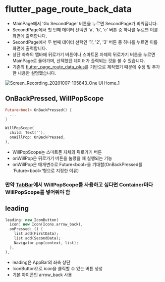 # flutter_page_route_back_data

- MainPage에서 'Go SecondPage' 버튼을 누르면 SecondPage가 띄워집니다.
- SecondPage에서 첫 번째 데이터 선택인 'a', 'b', 'c' 버튼 중 하나를 누르면 이를 화면에 출력합니다.
- SecondPage에서 두 번째 데이터 선택인 '1', '2', '3' 버튼 중 하나를 누르면 이를 화면에 출력합니다.
- 상단 좌측의 앱바에 뒤로가기 버튼이나 스마트폰 자체의 뒤로가기 버튼을 누르면 MainPage로 돌아가며, 선택했던 데이터가 출력되는 것을 볼 수 있습니다.
- 기존의 [flutter_page_route_data_plus](https://github.com/OOGEE/flutter_PageRoute_Data_Plus)를 기반으로 제작했기 때문에 수정 및 추가한 내용만 설명했습니다.

![Screen_Recording_20201007-105843_One UI Home_1](https://user-images.githubusercontent.com/46275549/95278965-66ea3200-088c-11eb-8342-6b3bd3eb03db.gif)

## OnBackPressed, WillPopScope
~~~dart
Future<bool> OnBackPressed() {
  ...
}
~~~

~~~dart
WillPopScope(
  child: Text(''),
  onWillPop: OnBackPressed,
),
~~~
- WillPopScope는 스마트폰 자체의 뒤로가기 버튼
- onWillPop은 뒤로가기 버튼을 눌렀을 때 실행되는 기능
- onWillPop은 매개변수로 Future\<bool>을 기대함(OnBackPressed를 'Future\<bool>'형으로 지정한 이유)
### 만약 [TabBar](https://github.com/OOGEE/Flutter/tree/master/flutter_TabBar)에서 WillPopScope를 사용하고 싶다면 Container마다 WillPopScope를 넣어줘야 함

## leading
~~~dart
leading: new IconButton(
  icon: new Icon(Icons.arrow_back),
  onPressed: () {
    list.add(FirstData);
    list.add(SecondData);
    Navigator.pop(context, list);
  },
),
~~~
- leading은 AppBar의 좌측 상단
- IconButton으로 icon을 클릭할 수 있는 버튼 생성
- 기본 아이콘인 arrow_back 사용
